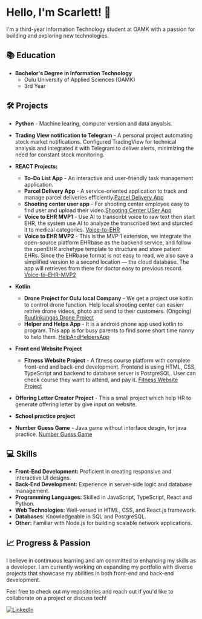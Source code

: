 # Hello, I'm Scarlett! 👋

I'm a third-year Information Technology student at OAMK with a passion for building and exploring new technologies.

## 📚 Education
- **Bachelor's Degree in Information Technology**
  - Oulu University of Applied Sciences (OAMK)
  - 3rd Year

## 🛠️ Projects
- **Python** - Machine learing, computer version and data anyalsis.
- **Trading View notification to Telegram** - A personal project automating stock market notifications. Configured TradingView for technical analysis and integrated it with Telegram to deliver alerts, minimizing the need for constant stock monitoring.
- **REACT Projects:**
  - **To-Do List App** - An interactive and user-friendly task management application.
  - **Parcel Delivery App** - A service-oriented application to track and manage parcel deliveries efficiently.[Parcel Delivery App](https://github.com/ofiscarlett/parcelDeliveryApp)
  - **Shooting center user app** - For shooting center employee easy to find user and upload their video.[Shooting Center USer App](https://github.com/ofiscarlett/ruutikangas-userapp)
  - **Voice to EHR MVP1** - Use AI to transcirbt voice to raw text then start EHR, the system use AI to analyze the transcribed text and sturcted it to medical categories. [Voice-to-EHR](https://github.com/ofiscarlett/voice-to-ehr-teamwork)
  - **Voice to EHR MVP2** - This is the MVP 1 extension, we integrate the open-source platform EHRbase as the backend service,
and follow the openEHR archetype template to structure and store patient EHRs. Since the EHRbase format is not easy to read,
we also save a simplified version to a second location — the cloud database. The app will retrieves from there for doctor easy to previous record. [Voice-to-EHR-MVP2]()
- **Kotlin** 
  - **Drone Project for Oulu local Company** - We get a project use kotlin to control drone function. Help local shooting center can easierr retrive drone videos, photo and send to their customers. (Ongoing) 
 [Ruutinkangas Drone Project](https://github.com/ofiscarlett/RuutikangasProject)
  - **Helper and Helps App** - It is a android phone app used kotlin to program. This app is for busy parents to find some short time nanny to help them. [HelpAndHelpersApp](https://github.com/MobileDevelopmentProject-Group2/HelpAndHelpersApp)

- **Front end Website Project**
  - **Fitness Website Project** - A fitness course platform with complete front-end and back-end development. Frontend is using HTML, CSS, TypeScript and backend to database server is PostgreSQL. User can check course they want to attend, and pay it.
  [Fitness Website Project](https://github.com/ofiscarlett/fitnessProject.git)
- **Offering Letter Creator Project** - This a small project which help HR to generate offering letter by give input on website. 

- **School practice project** 
- **Number Guess Game** - Java game without interface desgin, for java practice. [Number Guess Game](https://github.com/ofiscarlett/numberguess.git)



 


## 💻 Skills
- **Front-End Development:** Proficient in creating responsive and interactive UI designs.
- **Back-End Development:** Experience in server-side logic and database management.
- **Programming Languages:** Skilled in JavaScript, TypeScript, React and Python.
- **Web Technologies:** Well-versed in HTML, CSS, and React.js framework.
- **Databases:** Knowledgeable in SQL and PostgreSQL.
- **Other:** Familiar with Node.js for building scalable network applications.

## 📈 Progress & Passion
I believe in continuous learning and am committed to enhancing my skills as a developer. I am currently working on expanding my portfolio with diverse projects that showcase my abilities in both front-end and back-end development.

Feel free to check out my repositories and reach out if you'd like to collaborate on a project or discuss tech!


[![LinkedIn](https://www.linkedin.com/in/scarlett-shufen-cheng-7a78a678/)](https://www.linkedin.com/in/scarlett-shufen-cheng-7a78a678/)


